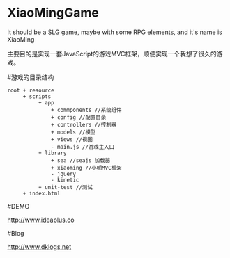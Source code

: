 XiaoMingGame
============
It should be a SLG game, maybe with some RPG elements, and it's name is XiaoMing

主要目的是实现一套JavaScript的游戏MVC框架，顺便实现一个我想了很久的游戏。

#游戏的目录结构
```
root + resource  
     + scripts  
          + app  
              + commponents //系统组件  
              + config //配置目录  
              + controllers //控制器  
              + models //模型  
              + views //视图  
              - main.js //游戏主入口  
          + library  
              + sea //seajs 加载器  
              + xiaoming //小明MVC框架  
              - jquery  
              - kinetic  
          + unit-test //测试  
     + index.html  
```
#DEMO 

http://www.ideaplus.co

#Blog

http://www.dklogs.net
